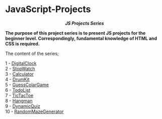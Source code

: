 # JavaScript-Projects

**_<center> JS Projects Series </center>_**

**The purpose of this project series is to present JS projects for the beginner level. Correspondingly, fundamental knowledge of HTML and CSS is required.**

The content of the series;

1 - [DigitalClock](1-DigitalClock/README.md) <br>
2 - [StopWatch](2-StopWatch/README.md) <br>
3 - [Calculator](3-Calculator/README.md) <br>
4 - [DrumKit](4-DrumKit/README.md) <br>
5 - [GuessColarGame](5-GuessColarGame/README.md) <br>
6 - [TodoList](6-TodoList/README.md) <br>
7 - [TicTacToe](7-TicTacToe/README.md) <br>
8 - [Hangman](8-Hangman/README.md) <br>
9 - [DynamicQuiz](9-DynamicQuiz/README.md) <br>
10 - [RandomMazeGenerator](10-RandomMazeGenerator/README.md) <br>

